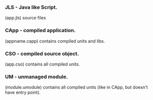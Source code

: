 ### JLS - Java like Script. 
(app.jls) source files

### CApp - compiled application. 
(appname.capp) contains compiled units and libs. 

### CSO - compiled source object. 
(app.cso) contains all compiled units.

### UM - unmanaged module.
(module.umodule) contains all compiled units (like in CApp, but doesn't have entry point). 
